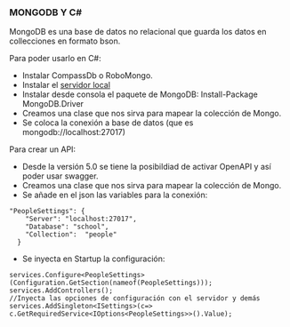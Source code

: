 ### MONGODB Y C#

MongoDB es una base de datos no relacional que guarda los datos en collecciones en formato bson.

Para poder usarlo en C#:
- Instalar CompassDb o RoboMongo.
- Instalar el [servidor local](https://www.mongodb.com/try/download/community)
- Instalar desde consola el paquete de MongoDB:
Install-Package MongoDB.Driver
- Creamos una clase que nos sirva para mapear la colección de Mongo.
- Se coloca la conexión a base de datos (que es mongodb://localhost:27017)

Para crear un API:
- Desde la versión 5.0 se tiene la posibildiad de activar OpenAPI y así poder usar swagger.
- Creamos una clase que nos sirva para mapear la colección de Mongo.
- Se añade en el json las variables para la conexión:
```
"PeopleSettings": {
    "Server": "localhost:27017",
    "Database": "school",
    "Collection":  "people"
  }
```
- Se inyecta en Startup la configuración:
```
services.Configure<PeopleSettings>(Configuration.GetSection(nameof(PeopleSettings)));
services.AddControllers();
//Inyecta las opciones de configuración con el servidor y demás
services.AddSingleton<ISettings>(c=> c.GetRequiredService<IOptions<PeopleSettings>>().Value);
```
